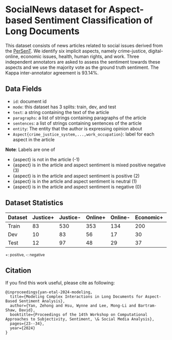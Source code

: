 # SocialNews dataset for Aspect-based Sentiment Classification of Long Documents

This dataset consists of news articles related to social issues derived from the [PerSenT](https://github.com/StonyBrookNLP/PerSenT/tree/main). We identify six implicit aspects, namely crime-justice, digital-online, economic issues, health, human rights, and work. Three independent annotators are asked to assess the sentiment towards these aspects and we use the majority vote as the ground truth sentiment. The Kappa inter-annotator agreement is 93.14%.

## Data Fields
- `id`: document id  
- `mode`: this dataset has 3 splits: train, dev, and test  
- `text`: a string containing the text of the article  
- `paragraphs`: a list of strings containing paragraphs of the article  
- `sentences`: a list of strings containing sentences of the article  
- `entity`: The entity that the author is expressing opinion about  
- `Aspect{crime_justice_system,...,work_occupation}`: label for each aspect in the article  

**Note**: Labels are one of  
- {aspect} is not in the article (-1)  
- {aspect} is in the article and aspect sentiment is mixed positive negative (3)  
- {aspect} is in the article and aspect sentiment is positive (2)  
- {aspect} is in the article and aspect sentiment is neutral (1)  
- {aspect} is in the article and aspect sentiment is negative (0)  

## Dataset Statistics
| Dataset | Justice+| Justice-| Online+| Online-| Economic+| Economic-| Health+| Health-|Rights+|Rights-|Work+|Work-|
|---------|--------------|--------------|-------------|-------------|---------------|---------------|-------------|-------------|-------------|------------|-----------|-----------|
| Train   | 83           | 530          | 353         | 134         | 200           | 40            | 94          | 68          | 127         | 97         | 968       | 137       |
| Dev     | 10           | 83           | 56          | 17          | 30            | 9             | 12          | 15          | 21          | 40         | 152       | 29        |
| Test    | 12           | 97           | 48          | 29          | 37            | 11            | 16          | 14          | 31          | 38         | 137       | 24        |

<sub>+: positive, -: negative</sub>

## Citation

If you find this work useful, please cite as following:

```
@inproceedings{yan-etal-2024-modeling,
  title={Modeling Complex Interactions in Long Documents for Aspect-Based Sentiment Analysis},
  author={Yan, Zehong and Hsu, Wynne and Lee, Mong-Li and Bartram-Shaw, David},
  booktitle={Proceedings of the 14th Workshop on Computational Approaches to Subjectivity, Sentiment, \& Social Media Analysis},
  pages={23--34},
  year={2024}
}
```
